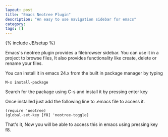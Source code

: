 ```yaml
---
layout: post
title: "Emacs Neotree Plugin"
description: "An easy to use navigation sidebar for emacs"
category:
tags: []
---
```

{% include JB/setup %}

Emacs's neotree plugin provides a filebrowser sidebar. You can use it in a project to browse files, It also provides functionality like create, delete or rename your files.

You can install it in emacs 24.x from the built in package manager by typing

    M-x install-package

Search for the package using C-s and install it by pressing enter key

Once installed just add the following line to .emacs file to access it.

    (require 'neotree)
    (global-set-key [f8] 'neotree-toggle)

That's it, Now you will be able to access this in emacs using pressing key f8.